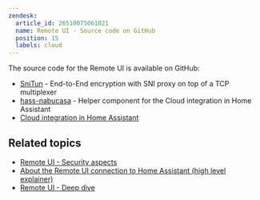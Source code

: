 ```yaml
---
zendesk:
  article_id: 26510075061021
  name: Remote UI - Source code on GitHub
  position: 15
  labels: cloud
---
```


The source code for the Remote UI is available on GitHub:

- [SniTun](https://github.com/NabuCasa/snitun) - End-to-End encryption with SNI proxy on top of a TCP multiplexer
- [hass-nabucasa](https://github.com/NabuCasa/hass-nabucasa) - Helper component for the Cloud integration in Home Assistant
- [Cloud integration in Home Assistant](https://github.com/home-assistant/core/tree/dev/homeassistant/components/cloud)

## Related topics

- [Remote UI - Security aspects](/hc/en-us/articles/26508882007581/)
- [About the Remote UI connection to Home Assistant (high level explainer)](/hc/en-us/articles/26469707849629/)
- [Remote UI - Deep dive](/hc/en-us/articles/25619268678557/)